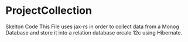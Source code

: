 # ProjectCollection

Skelton Code 
This File uses jax-rs in order to collect data from a Monog Database and store it into a relation database orcale 12c using Hibernate.

